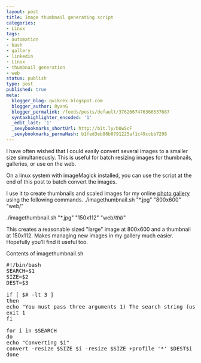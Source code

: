 ```yaml
---
layout: post
title: Image thumbnail generating script
categories:
- Linux
tags:
- automation
- bash
- gallery
- linkedin
- Linux
- thumbnail generation
- web
status: publish
type: post
published: true
meta:
  blogger_blog: qwikrex.blogspot.com
  blogger_author: RyanG
  blogger_permalink: /feeds/posts/default/3762667476366537687
  syntaxhighlighter_encoded: '1'
  _edit_last: '1'
  _sexybookmarks_shortUrl: http://bit.ly/b0wScF
  _sexybookmarks_permaHash: b1fed3eb86b0791225af1c49ccbb7298
---
```

I have often wished that I could easily convert several images to a smaller size simultaneously.  This is useful for batch resizing images for thumbnails, galleries, or use on the web.

On a linux system with imageMagick installed, you can use the script at the end of this post to batch convert the images.

I use it to create thumbnails and scaled images for my online <a href="http://www.nslms.com/gallery">photo gallery</a> using the following commands.
./imagethumbnail.sh "*.jpg" "800x600" "web/"

./imagethumbnail.sh "*.jpg" "150x112" "web/_thb_"

This creates a reasonable sized "large" image at 800x600 and a thumbnail at 150x112.  Makes managing new images in my gallery much easier.  Hopefully you'll find it useful too.

Contents of imagethumbnail.sh
<pre lang="bash">#!/bin/bash
SEARCH=$1
SIZE=$2
DEST=$3

if [ $# -lt 3 ]
then
echo "You must pass three arguments 1) The search string (usually *.jpg) 2) The destination size I.E. 500x374 3) The destination directory"
exit 1
fi

for i in $SEARCH
do
echo "Converting $i"
convert -resize $SIZE $i -resize $SIZE +profile '*' $DEST$i
done</pre>
